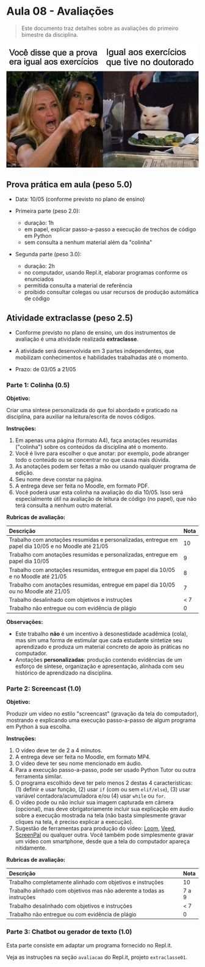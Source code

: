<!--
author:   Andrea Charão

email:    andrea@inf.ufsm.br

version:  0.0.1

language: PT-BR

narrator: Brazilian Portuguese Female

comment:  Material de apoio para a disciplina
          ELC106 - Algoritmo e Programação,
          da Universidade Federal de Santa Maria

translation: English  translations/English.md

-->
<!--
liascript-devserver --input README.md --port 3001 --live
link:     https://cdn.jsdelivr.net/gh/liascript/custom-style/custom.min.css
          https://cdn.jsdelivr.net/gh/andreainfufsm/elc106-2023a/classes/06/custom.css

-->


# Aula 08 - Avaliações


> Este documento traz detalhes sobre as avaliações do primeiro bimestre da disciplina.


![](img/7kb1uz.jpg)


## Prova prática em aula (peso 5.0)

- Data: 10/05 (conforme previsto no plano de ensino)

- Primeira parte (peso 2.0): 

  - duração: 1h
  - em papel, explicar passo-a-passo a execução de trechos de código em Python
  - sem consulta a nenhum material além da "colinha"

- Segunda parte (peso 3.0): 

  - duração: 2h
  - no computador, usando Repl.it, elaborar programas conforme os enunciados
  - permitida consulta a material de referência
  - proibido consultar colegas ou usar recursos de produção automática de código
  



## Atividade extraclasse (peso 2.5)

- Conforme previsto no plano de ensino, um dos instrumentos de avaliação é uma atividade realizada **extraclasse**.

- A atividade será desenvolvida em 3 partes independentes, que mobilizam conhecimentos e habilidades trabalhadas até o momento.

- Prazo: de 03/05 a 21/05



### Parte 1: Colinha (0.5)

**Objetivo:** 

Criar uma síntese personalizada do que foi abordado e praticado na disciplina, para auxiliar na leitura/escrita de novos códigos.


**Instruções:**

1. Em apenas uma página (formato A4), faça anotações resumidas ("colinha") sobre os conteúdos da disciplina até o momento.
2. Você é livre para escolher o que anotar: por exemplo, pode abranger todo o conteúdo ou se concentrar no que causa mais dúvida.
3. As anotações podem ser feitas a mão ou usando qualquer programa de edição.
4. Seu nome deve constar na página.
5. A entrega deve ser feita no Moodle, em formato PDF.
6. Você poderá usar esta colinha na avaliação do dia 10/05. Isso será especialmente útil na avaliação de leitura de código (no papel), que não terá consulta a nenhum outro material.

**Rubricas de avaliação:**

<!-- data-type="none" -->
| Descrição   | Nota   |
| :--------- | :--------- |
| Trabalho com anotações resumidas e personalizadas, entregue em papel dia 10/05 e no Moodle até 21/05   | 10 |
| Trabalho com anotações resumidas e personalizadas, entregue em papel dia 10/05     | 9 |
| Trabalho com anotações resumidas, entregue em papel dia 10/05 e no Moodle até 21/05   | 8 |
| Trabalho com anotações resumidas, entregue em papel dia 10/05 ou no Moodle até 21/05   | 7 |
| Trabalho desalinhado com objetivos e instruções   | < 7 |
| Trabalho não entregue ou com evidência de plágio   | 0 |


**Observações:**

- Este trabalho **não** é um incentivo à desonestidade acadêmica (cola), mas sim uma forma de estimular que cada estudante sintetize seu aprendizado e produza um material concreto de apoio às práticas no computador.
- Anotações **personalizadas**: produção contendo evidências de um esforço de síntese, organização e apresentação, alinhada com seu histórico de aprendizado na disciplina.


### Parte 2: Screencast (1.0)



**Objetivo:** 

Produzir um vídeo no estilo "screencast" (gravação da tela do computador), mostrando e explicando uma execução passo-a-passo de algum programa em Python à sua escolha.


**Instruções:**

1. O vídeo deve ter de 2 a 4 minutos.
2. A entrega deve ser feita no Moodle, em formato MP4.
3. O vídeo deve ter seu nome mencionado em áudio.
4. Para a execução passo-a-passo, pode ser usado Python Tutor ou outra ferramenta similar.
5. O programa escolhido deve ter pelo menos 2 destas 4 características: (1) definir e usar função, (2) usar `if` (com ou sem `elif/else`), (3) usar variável contadora/acumuladora e/ou (4) usar `while` ou `for`.
6. O vídeo pode ou não incluir sua imagem capturada em câmera (opcional), mas deve obrigatoriamente incluir sua explicação em áudio sobre a execução mostrada na tela (não basta simplesmente gravar cliques na tela, é preciso explicar a execução).
7. Sugestão de ferramentas para produção do vídeo: [Loom](http://www.loom.com), [Veed](https://www.veed.io), [ScreenPal](https://screenpal.com) ou qualquer outra. Você também pode simplesmente gravar um vídeo com smartphone, desde que a tela do computador apareça nitidamente.




**Rubricas de avaliação:**

<!-- data-type="none" -->
| Descrição   | Nota   |
| :--------- | :--------- |
| Trabalho completamente alinhado com objetivos e instruções   | 10 |
| Trabalho alinhado com objetivos mas não aderente a todas as instruções  | 7 a 9 |
| Trabalho desalinhado com objetivos e instruções   | < 7 |
| Trabalho não entregue ou com evidência de plágio   | 0 |







### Parte 3: Chatbot ou gerador de texto (1.0)


Esta parte consiste em adaptar um programa fornecido no Repl.it. 


Veja as instruções na seção `avaliacao` do Repl.it, projeto `extraclasse01`.
